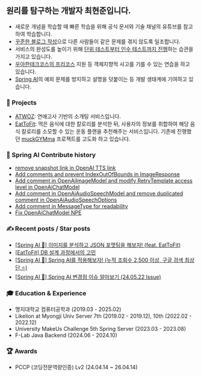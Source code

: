 ## 원리를 탐구하는 개발자 최현준입니다.
- 새로운 개념을 학습할 때 빠른 학습을 위해 공식 문서와 기술 채널의 유튜브를 참고하여 학습합니다.
- [꾸준한 블로그 작성](https://devwriter.tistory.com)으로 다른 사람들이 같은 문제를 겪지 않도록 일조합니다.
- 서비스의 완성도를 높이기 위해 [단위 테스트부터 인수 테스트까지 진행](https://github.com/sosow0212/atwoz/pull/28)하는 습관을 가지고 있습니다.
- [우아한테크코스의 프리코스](https://devwriter.tistory.com/category/%F0%9F%9A%80%20%EC%9A%B0%EC%95%84%ED%95%9C%ED%85%8C%ED%81%AC%EC%BD%94%EC%8A%A4%206%EA%B8%B0%20%EC%A7%80%EC%9B%90%20%EA%B8%B0%EB%A1%9D) 지원 등 객체지향적 사고를 기를 수 있는 연습을 하고 있습니다.
- [Spring AI](https://docs.spring.io/spring-ai/reference/)의 예외 문제를 방지하고 설명을 덧붙이는 등 개발 생태계에 기여하고 있습니다.

### 🚀 Projects
* [ATWOZ](https://github.com/sosow0212/atwoz): 연애고사 기반의 소개팅 서비스입니다.
* [EatToFit](https://github.com/f-lab-edu/EatToFit): 먹은 음식에 대한 칼로리를 분석한 뒤, 사용자의 정보를 취합하여 해당 음식 칼로리를 소모할 수 있는 운동 플랜을 추천해주는 서비스입니다. 기존에 진행했던 [muckGYMma](https://github.com/MJUZzang/muckGYMma) 프로젝트를 고도화 하고 있습니다.

### 🌱 Spring AI Contribute history
* [remove snapshot link in OpenAI TTS link](https://github.com/spring-projects/spring-ai/pull/1575)
* [Add comments and prevent IndexOutOfBounds in ImageResponse](https://github.com/spring-projects/spring-ai/pull/745)
* [Add comment in OpenAiImageModel and modify RetryTemplate access level in OpenAiChatModel](https://github.com/spring-projects/spring-ai/pull/756)
* [Add comment in OpenAiAudioSpeechModel and remove duplicated comment in OpenAiAudioSpeechOptions](https://github.com/spring-projects/spring-ai/pull/932)
* [Add comment in MessageType for readability](https://github.com/spring-projects/spring-ai/pull/1000)
* [Fix OpenAiChatModel NPE](https://github.com/spring-projects/spring-ai/pull/975)

### ✍️ Recent posts / Star posts
* [[Spring AI 🤖] 이미지를 분석하고 JSON 포맷팅을 해보자! (feat. EatToFit)](https://devwriter.tistory.com/57)
* [[EatToFit] DB 설계 과정에서의 고민](https://devwriter.tistory.com/56)
* [[Spring AI 🤖] Spring AI를 적용해보자! (누적 조회수 2,500 이상, 구글 검색 최상단 ⭐️)](https://devwriter.tistory.com/39)
* [[Spring AI 🤖] Spring AI 변경점 이슈 알아보기 (24.05.22 Issue)](https://devwriter.tistory.com/44)

### 🎓 Education & Experience
* 명지대학교 컴퓨터공학과 (2019.03 - 2025.02)
* Likelion at Myongji Univ Server 7th (2019.02 - 2019.12), 10th (2022.02 - 2022.12)
* University MakeUs Challenge 5th Spring Server (2023.03 - 2023.08)
* F-Lab Java Backend (2024.06 - 2024.10)

### 🏆 Awards
* PCCP (코딩전문역량인증) Lv2 (24.04.14 ~ 26.04.14)
